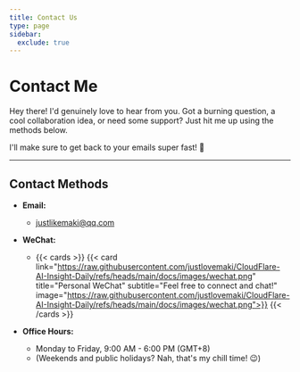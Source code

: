```yaml
---
title: Contact Us
type: page
sidebar:
  exclude: true
---
```

# Contact Me

Hey there! I'd genuinely love to hear from you. Got a burning question, a cool collaboration idea, or need some support? Just hit me up using the methods below.

I'll make sure to get back to your emails super fast! 🚀

---

## **Contact Methods**

*   **Email:**
    *   [justlikemaki@qq.com](mailto:justlikemaki@qq.com)

*   **WeChat:**
    *   {{< cards >}}
        {{< card link="https://raw.githubusercontent.com/justlovemaki/CloudFlare-AI-Insight-Daily/refs/heads/main/docs/images/wechat.png" title="Personal WeChat" subtitle="Feel free to connect and chat!" image="https://raw.githubusercontent.com/justlovemaki/CloudFlare-AI-Insight-Daily/refs/heads/main/docs/images/wechat.png">}}
        {{< /cards >}}

*   **Office Hours:**
    *   Monday to Friday, 9:00 AM - 6:00 PM (GMT+8)
    *   (Weekends and public holidays? Nah, that's my chill time! 😉)